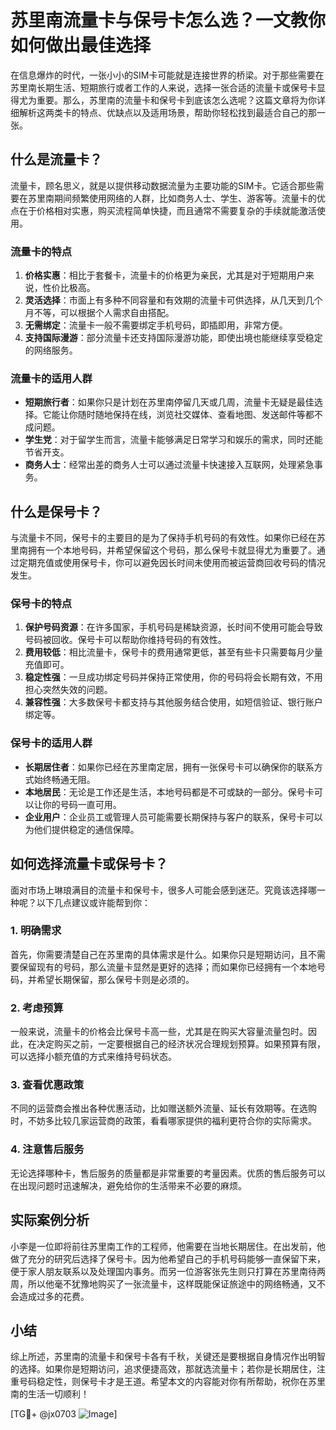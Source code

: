 # 苏里南流量卡与保号卡怎么选？一文教你如何做出最佳选择

在信息爆炸的时代，一张小小的SIM卡可能就是连接世界的桥梁。对于那些需要在苏里南长期生活、短期旅行或者工作的人来说，选择一张合适的流量卡或保号卡显得尤为重要。那么，苏里南的流量卡和保号卡到底该怎么选呢？这篇文章将为你详细解析这两类卡的特点、优缺点以及适用场景，帮助你轻松找到最适合自己的那一张。

## 什么是流量卡？

流量卡，顾名思义，就是以提供移动数据流量为主要功能的SIM卡。它适合那些需要在苏里南期间频繁使用网络的人群，比如商务人士、学生、游客等。流量卡的优点在于价格相对实惠，购买流程简单快捷，而且通常不需要复杂的手续就能激活使用。

### 流量卡的特点

1. **价格实惠**：相比于套餐卡，流量卡的价格更为亲民，尤其是对于短期用户来说，性价比极高。
2. **灵活选择**：市面上有多种不同容量和有效期的流量卡可供选择，从几天到几个月不等，可以根据个人需求自由搭配。
3. **无需绑定**：流量卡一般不需要绑定手机号码，即插即用，非常方便。
4. **支持国际漫游**：部分流量卡还支持国际漫游功能，即使出境也能继续享受稳定的网络服务。

### 流量卡的适用人群

- **短期旅行者**：如果你只是计划在苏里南停留几天或几周，流量卡无疑是最佳选择。它能让你随时随地保持在线，浏览社交媒体、查看地图、发送邮件等都不成问题。
- **学生党**：对于留学生而言，流量卡能够满足日常学习和娱乐的需求，同时还能节省开支。
- **商务人士**：经常出差的商务人士可以通过流量卡快速接入互联网，处理紧急事务。

## 什么是保号卡？

与流量卡不同，保号卡的主要目的是为了保持手机号码的有效性。如果你已经在苏里南拥有一个本地号码，并希望保留这个号码，那么保号卡就显得尤为重要了。通过定期充值或使用保号卡，你可以避免因长时间未使用而被运营商回收号码的情况发生。

### 保号卡的特点

1. **保护号码资源**：在许多国家，手机号码是稀缺资源，长时间不使用可能会导致号码被回收。保号卡可以帮助你维持号码的有效性。
2. **费用较低**：相比流量卡，保号卡的费用通常更低，甚至有些卡只需要每月少量充值即可。
3. **稳定性强**：一旦成功绑定号码并保持正常使用，你的号码将会长期有效，不用担心突然失效的问题。
4. **兼容性强**：大多数保号卡都支持与其他服务结合使用，如短信验证、银行账户绑定等。

### 保号卡的适用人群

- **长期居住者**：如果你已经在苏里南定居，拥有一张保号卡可以确保你的联系方式始终畅通无阻。
- **本地居民**：无论是工作还是生活，本地号码都是不可或缺的一部分。保号卡可以让你的号码一直可用。
- **企业用户**：企业员工或管理人员可能需要长期保持与客户的联系，保号卡可以为他们提供稳定的通信保障。

## 如何选择流量卡或保号卡？

面对市场上琳琅满目的流量卡和保号卡，很多人可能会感到迷茫。究竟该选择哪一种呢？以下几点建议或许能帮到你：

### 1. 明确需求

首先，你需要清楚自己在苏里南的具体需求是什么。如果你只是短期访问，且不需要保留现有的号码，那么流量卡显然是更好的选择；而如果你已经拥有一个本地号码，并希望长期保留，那么保号卡则是必须的。

### 2. 考虑预算

一般来说，流量卡的价格会比保号卡高一些，尤其是在购买大容量流量包时。因此，在决定购买之前，一定要根据自己的经济状况合理规划预算。如果预算有限，可以选择小额充值的方式来维持号码状态。

### 3. 查看优惠政策

不同的运营商会推出各种优惠活动，比如赠送额外流量、延长有效期等。在选购时，不妨多比较几家运营商的政策，看看哪家提供的福利更符合你的实际需求。

### 4. 注意售后服务

无论选择哪种卡，售后服务的质量都是非常重要的考量因素。优质的售后服务可以在出现问题时迅速解决，避免给你的生活带来不必要的麻烦。

## 实际案例分析

小李是一位即将前往苏里南工作的工程师，他需要在当地长期居住。在出发前，他做了充分的研究后选择了保号卡。因为他希望自己的手机号码能够一直保留下来，便于家人朋友联系以及处理国内事务。而另一位游客张先生则只打算在苏里南待两周，所以他毫不犹豫地购买了一张流量卡，这样既能保证旅途中的网络畅通，又不会造成过多的花费。

## 小结

综上所述，苏里南的流量卡和保号卡各有千秋，关键还是要根据自身情况作出明智的选择。如果你是短期访问，追求便捷高效，那就选流量卡；若你是长期居住，注重号码稳定性，则保号卡才是王道。希望本文的内容能对你有所帮助，祝你在苏里南的生活一切顺利！

[TG💪+ @jx0703 ![Image](https://github.com/user-attachments/assets/dbca1d08-cadb-493c-b0ec-ad6f7a83f270)]